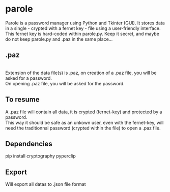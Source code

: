 # parole
Parole is a password manager using Python and Tkinter (GUI).  It stores data in a single - crypted with a fernet key - file using a user-friendly interface.
<br>This fernet key is hard-coded within parole.py. Keep it secret, and maybe do not keep parole.py and .paz in the same place...

## .paz
<br>Extension of the data file(s) is .paz, on creation of a .paz file, you will be asked for a password.
<br>On opening .paz file, you will be asked for the password.

## To resume
A .paz file will contain all data, it is crypted (fernet-key) and protected by a password.
<br>This way it should be safe as an unkown user, even with the fernet-key, will need the traditionnal password (crypted within the file) to open a .paz file.

## Dependencies
pip install cryptography pyperclip

## Export
Will export all datas to .json file format
